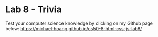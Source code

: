 # Lab 8 - Trivia
Test your computer science knowledge by clicking on my Github page below:
https://michael-hoang.github.io/cs50-8-html-css-js-lab8/
